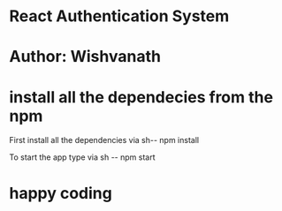 # React  Authentication System
# Author: Wishvanath
# install all the dependecies from the npm

First install all the dependencies
via sh--
npm install


To start the app type
via sh --
npm start


# happy coding